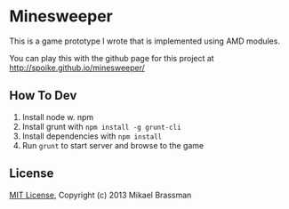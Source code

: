 # Minesweeper 

This is a game prototype I wrote that is implemented using AMD modules.

You can play this with the github page for this project at http://spoike.github.io/minesweeper/

## How To Dev

1. Install node w. npm
2. Install grunt with `npm install -g grunt-cli`
3. Install dependencies with `npm install`
4. Run `grunt` to start server and browse to the game

## License

[MIT License](http://opensource.org/licenses/MIT), Copyright (c) 2013 Mikael Brassman